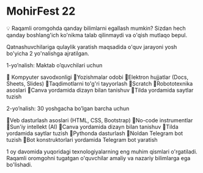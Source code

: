 # MohirFest 22
💡 Raqamli oromgohda qanday bilimlarni egallash mumkin? Sizdan hech qanday boshlang'ich ko'nikma talab qilinmaydi va o'qish mutlaqo bepul.<br>

Qatnashuvchilariga qulaylik yaratish maqsadida o'quv jarayoni yosh bo'yicha 2 yo'nalishga ajratilgan. 

1-yo’nalish: Maktab o’quvchilari uchun

🔹 Kompyuter savodxonligi
🔹Yozishmalar odobi
🔹Elektron hujjatlar (Docs, Sheets, Slides)
🔹Taqdimotlarni to'g'ri tayyorlash
🔹Scratch
🔹Robototexnika asoslari
🔹Canva yordamida dizayn bilan tanishuv
🔹Tilda yordamida saytlar tuzish

2-yo’nalish: 30 yoshgacha bo’lgan barcha uchun

🔸Veb dasturlash asoslari (HTML, CSS, Bootstrap)
🔸No-code instrumentlar
🔸Sun'iy intellekt (AI)
🔸Canva yordamida dizayn bilan tanishuv
🔸Tilda yordamida saytlar tuzish
🔸Pythonda dasturlash
🔸Noldan Telegram bot tuzish
🔸Bot konstruktorlari yordamida Telegram bot yaratish

1 oy davomida yuqoridagi texnologiyalarning eng muhim qismlari o'rgatiladi. Raqamli oromgohni tugatgan o'quvchilar amaliy va nazariy bilimlarga ega bo'lishadi.

